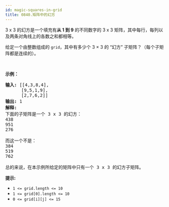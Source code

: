 ```yaml
---
id: magic-squares-in-grid
title: 0840.矩阵中的幻方
---
```

3 x 3 的幻方是一个填充有**从 1 到 9** 的不同数字的 3 x 3 矩阵，其中每行，每列以及两条对角线上的各数之和都相等。

给定一个由整数组成的 <code>grid</code>，其中有多少个 3 × 3 的 “幻方” 子矩阵？（每个子矩阵都是连续的）。

 

**示例：**


<pre><strong>输入: </strong>[[4,3,8,4],<br/>      [9,5,1,9],<br/>      [2,7,6,2]]<br/><strong>输出: </strong>1<br/><strong>解释: </strong><br/>下面的子矩阵是一个 3 x 3 的幻方：<br/>438<br/>951<br/>276<br/><br/>而这一个不是：<br/>384<br/>519<br/>762<br/><br/>总的来说，在本示例所给定的矩阵中只有一个 3 x 3 的幻方子矩阵。<br/></pre>

**提示:**

- <code>1 &lt;= grid.length &lt;= 10</code>
- <code>1 &lt;= grid[0].length &lt;= 10</code>
- <code>0 &lt;= grid[i][j] &lt;= 15</code>